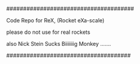 ######################################

Code Repo for ReX, (Rocket eXa-scale)

please do not use for real rockets

also Nick Stein Sucks Biiiiiiig Monkey .......

#####################################
